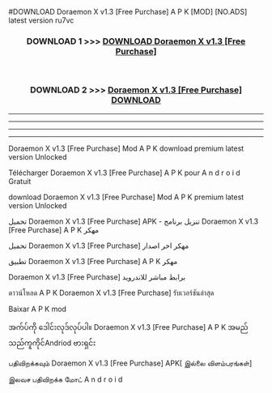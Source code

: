 #DOWNLOAD Doraemon X v1.3  [Free Purchase] A P K [MOD] [NO.ADS] latest version ru7vc



<div align="center">

<h3>DOWNLOAD 1 >>> <a href="https://teeasianyam.web.app?sq=Doraemon X v1.3  [Free Purchase]">DOWNLOAD Doraemon X v1.3  [Free Purchase] </a></h3><br>

<h3>DOWNLOAD 2 >>> <a href="https://teeasianyam.web.app?sq=Doraemon X v1.3  [Free Purchase] ">Doraemon X v1.3  [Free Purchase]  DOWNLOAD </a></h3>

</div>


----------------------------------------------------------

----------------------------------------------------------

----------------------------------------------------------

----------------------------------------------------------


Doraemon X v1.3  [Free Purchase]  Mod A P K download premium latest version Unlocked

Télécharger Doraemon X v1.3  [Free Purchase]  A P K pour A n d r o i d Gratuit

download Doraemon X v1.3  [Free Purchase]  Mod A P K premium latest version Unlocked

تحميل Doraemon X v1.3  [Free Purchase]  APK - تنزيل برنامج Doraemon X v1.3  [Free Purchase]  A P K مهكر

تحميل Doraemon X v1.3  [Free Purchase]  مهكر اخر اصدار

تطبيق Doraemon X v1.3  [Free Purchase]  A P K مهكر

Doraemon X v1.3  [Free Purchase]  برابط مباشر للاندرويد

ดาวน์โหลด A P K Doraemon X v1.3  [Free Purchase]  รับเวอร์ชันล่าสุด

Baixar A P K mod

အက်ပ်ကို ဒေါင်းလုဒ်လုပ်ပါ။ Doraemon X v1.3  [Free Purchase]  A P K အမည်သည်ကူကိုင်Andriod ဗားရှင်း

பதிவிறக்கவும் Doraemon X v1.3  [Free Purchase]  APK[ இல்லை விளம்பரங்கள்] 
 
இலவச பதிவிறக்க மோட் A n d r o i d



